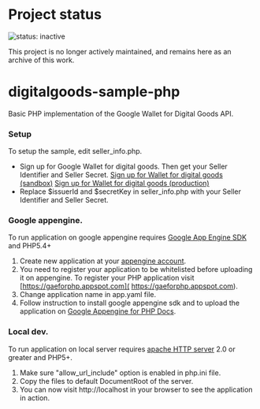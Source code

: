 # Project status
![status: inactive](https://img.shields.io/badge/status-inactive-red.svg)

This project is no longer actively maintained, and remains here as an archive of this work.

digitalgoods-sample-php
=======================

Basic PHP implementation of the Google Wallet for Digital Goods API.

### Setup

To setup the sample, edit seller_info.php.

* Sign up for Google Wallet for digital goods. Then get your Seller Identifier and Seller Secret.
  [Sign up for Wallet for digital goods (sandbox)](https://sandbox.google.com/checkout/inapp/merchant/signup.html)
  [Sign up for Wallet for digital goods (production)](https://checkout.google.com/inapp/merchant/signup.html)
* Replace $issuerId and $secretKey in seller_info.php with your Seller Identifier and Seller Secret.

### Google appengine.

To run application on google appengine requires [Google App Engine SDK](https://developers.google.com/appengine/downloads#Google_App_Engine_SDK_for_PHP) and PHP5.4+

1. Create new application at your [appengine account](https://appengine.google.com).
2. You need to register your application to be whitelisted before uploading it on appengine. To register your PHP application visit [https://gaeforphp.appspot.com]( https://gaeforphp.appspot.com).
3. Change application name in app.yaml file.
4. Follow instruction to install google appengine sdk and to upload the application on [Google Appengine for PHP Docs](https://developers.google.com/appengine/docs/php/gettingstarted/introduction).

### Local dev.

To run application on local server requires [apache HTTP server](http://apache.org/) 2.0 or greater and PHP5+.

1. Make sure "allow_url_include" option is enabled in php.ini file.
2. Copy the files to default DocumentRoot of the server.
3. You can now visit http://localhost in your browser to see the application in action.
